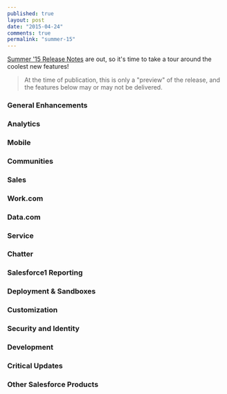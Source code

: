 ```yaml
---
published: true
layout: post
date: "2015-04-24"
comments: true
permalink: "summer-15"
---
```


<a href="http://releasenotes.docs.salesforce.com/en-us/summer15/release-notes/salesforce_release_notes.htm" target="_blank">Summer '15 Release Notes</a> are out, so it's time to take a tour around the coolest new features!

> At the time of publication, this is only a "preview" of the release, and the features below may or may not be delivered.

### General Enhancements 

### Analytics 

### Mobile 

### Communities 

### Sales 

### Work.com

### Data.com

### Service 

### Chatter 

### Salesforce1 Reporting 

### Deployment & Sandboxes 

### Customization 

### Security and Identity 

### Development 

### Critical Updates 

### Other Salesforce Products 


